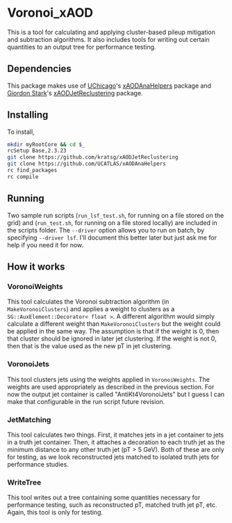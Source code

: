 # Voronoi_xAOD
This is a tool for calculating and applying cluster-based pileup mitigation and subtraction algorithms. It also includes tools for writing out certain quantities to an output tree for performance testing.

## Dependencies
This package makes use of [UChicago](https://github.com/UCATLAS)'s [xAODAnaHelpers](https://github.com/UCATLAS/xAODAnaHelpers) package and [Giordon Stark](https://github.com/kratsg)'s [xAODJetReclustering](https://github.com/kratsg/xAODJetReclustering) package.

## Installing
To install,
```bash
mkdir myRootCore && cd $_
rcSetup Base,2.3.23
git clone https://github.com/kratsg/xAODJetReclustering
git clone https://github.com/UCATLAS/xAODAnaHelpers
rc find_packages
rc compile
```

## Running
Two sample run scripts (`run_lsf_test.sh`, for running on a file stored on the grid) and (`run_test.sh`, for running on a file stored locally) are included in the scripts folder. The `--driver` option allows you to run on batch, by specifying `--driver lsf`. I'll document this better later but just ask me for help if you need it for now.

## How it works
### VoronoiWeights
This tool calculates the Voronoi subtraction algorithm (in `MakeVoronoiClusters`) and applies a weight to clusters as a `SG::AuxElement::Decorator< float >`. A different algorithm would simply calculate a different weight than `MakeVoronoiClusters` but the weight could be applied in the same way. The assumption is that if the weight is 0, then that cluster should be ignored in later jet clustering. If the weight is not 0, then that is the value used as the new pT in jet clustering.
### VoronoiJets
This tool clusters jets using the weights applied in `VoronoiWeights`. The weights are used appropriately as described in the previous section. For now the output jet container is called "AntiKt4VoronoiJets" but I guess I can make that configurable in the run script future revision.
### JetMatching
This tool calculates two things. First, it matches jets in a jet container to jets in a truth jet container. Then, it attaches a decoration to each truth jet as the minimum distance to any other truth jet (pT > 5 GeV). Both of these are only for testing, as we look reconstructed jets matched to isolated truth jets for performance studies.
### WriteTree
This tool writes out a tree containing some quantities necessary for performance testing, such as reconstructed pT, matched truth jet pT, etc. Again, this tool is only for testing.
